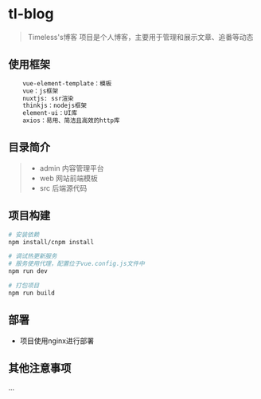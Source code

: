 # tl-blog

> Timeless's博客
> 项目是个人博客，主要用于管理和展示文章、追番等动态

## 使用框架
``` bash
    vue-element-template：模板
    vue：js框架
    nuxtjs: ssr渲染
    thinkjs：nodejs框架
    element-ui：UI库
    axios：易用、简洁且高效的http库
```

## 目录简介
> + admin 内容管理平台
> + web 网站前端模板
> + src 后端源代码

## 项目构建

``` bash
# 安装依赖
npm install/cnpm install

# 调试热更新服务 
# 服务使用代理，配置位于vue.config.js文件中
npm run dev

# 打包项目
npm run build

```
## 部署

+ 项目使用nginx进行部署

## 其他注意事项

...